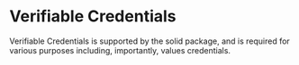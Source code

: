 # Verifiable Credentials

Verifiable Credentials is supported by the solid package, and is required for various purposes including, importantly, values credentials.

